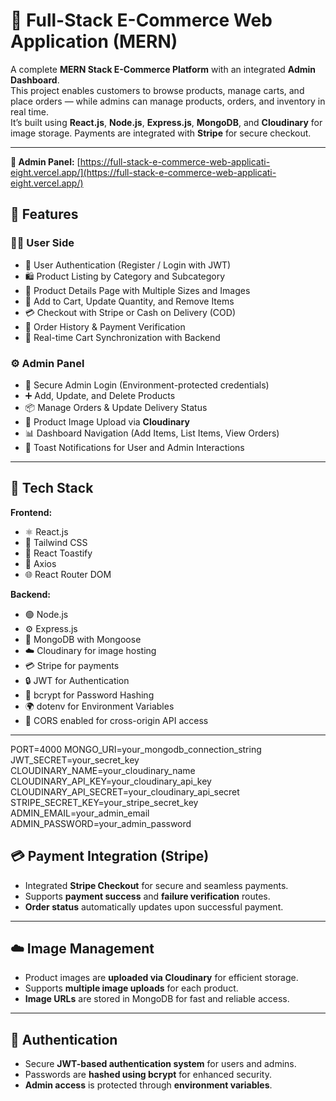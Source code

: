 # 🛒 Full-Stack E-Commerce Web Application (MERN)

A complete **MERN Stack E-Commerce Platform** with an integrated **Admin Dashboard**.  
This project enables customers to browse products, manage carts, and place orders — while admins can manage products, orders, and inventory in real time.  
It’s built using **React.js**, **Node.js**, **Express.js**, **MongoDB**, and **Cloudinary** for image storage. Payments are integrated with **Stripe** for secure checkout.

---

**🔗 Admin Panel:** [https://full-stack-e-commerce-web-applicati-eight.vercel.app/](https://full-stack-e-commerce-web-applicati-eight.vercel.app/)

## 🚀 Features

### 🧑‍💻 User Side

- 🔐 User Authentication (Register / Login with JWT)
- 🛍️ Product Listing by Category and Subcategory
- 🧾 Product Details Page with Multiple Sizes and Images
- 🛒 Add to Cart, Update Quantity, and Remove Items
- 💳 Checkout with Stripe or Cash on Delivery (COD)
- 🧾 Order History & Payment Verification
- 🔄 Real-time Cart Synchronization with Backend

### ⚙️ Admin Panel

- 🔑 Secure Admin Login (Environment-protected credentials)
- ➕ Add, Update, and Delete Products
- 📦 Manage Orders & Update Delivery Status
- 🧠 Product Image Upload via **Cloudinary**
- 📊 Dashboard Navigation (Add Items, List Items, View Orders)
- 💬 Toast Notifications for User and Admin Interactions

---

## 🧩 Tech Stack

**Frontend:**

- ⚛️ React.js
- 🎨 Tailwind CSS
- 🔔 React Toastify
- 🔗 Axios
- 🌐 React Router DOM

**Backend:**

- 🟢 Node.js
- ⚙️ Express.js
- 🍃 MongoDB with Mongoose
- ☁️ Cloudinary for image hosting
- 💳 Stripe for payments
- 🔒 JWT for Authentication
- 🔐 bcrypt for Password Hashing
- 🌍 dotenv for Environment Variables
- 🔄 CORS enabled for cross-origin API access

---

PORT=4000
MONGO_URI=your_mongodb_connection_string
JWT_SECRET=your_secret_key
CLOUDINARY_NAME=your_cloudinary_name
CLOUDINARY_API_KEY=your_cloudinary_api_key
CLOUDINARY_API_SECRET=your_cloudinary_api_secret
STRIPE_SECRET_KEY=your_stripe_secret_key
ADMIN_EMAIL=your_admin_email
ADMIN_PASSWORD=your_admin_password

## 💳 Payment Integration (Stripe)

- Integrated **Stripe Checkout** for secure and seamless payments.
- Supports **payment success** and **failure verification** routes.
- **Order status** automatically updates upon successful payment.

---

## ☁️ Image Management

- Product images are **uploaded via Cloudinary** for efficient storage.
- Supports **multiple image uploads** for each product.
- **Image URLs** are stored in MongoDB for fast and reliable access.

---

## 🧾 Authentication

- Secure **JWT-based authentication system** for users and admins.
- Passwords are **hashed using bcrypt** for enhanced security.
- **Admin access** is protected through **environment variables**.

